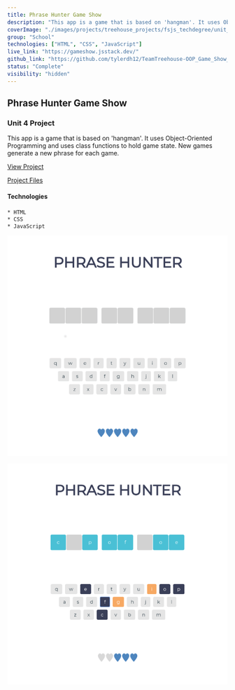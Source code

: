 ```yaml
---
title: Phrase Hunter Game Show
description: "This app is a game that is based on 'hangman'. It uses Object-Oriented Programming and class functions to hold game state. New games generate a new phrase for each game"
coverImage: "./images/projects/treehouse_projects/fsjs_techdegree/unit_projects/project_4/Game-Show-Project.png"
group: "School"
technologies: ["HTML", "CSS", "JavaScript"]
live_link: "https://gameshow.jsstack.dev/"
github_link: "https://github.com/tylerdh12/TeamTreehouse-OOP_Game_Show_App-Unit_4_Project"
status: "Complete"
visibility: "hidden"
---
```


## Phrase Hunter Game Show

### Unit 4 Project

This app is a game that is based on 'hangman'. It uses Object-Oriented Programming and uses class functions to hold game state. New games generate a new phrase for each game.

[View Project](https://gameshow.jsstack.dev/)

[Project Files](https://github.com/tylerdh12/TeamTreehouse-OOP_Game_Show_App-Unit_4_Project)

#### Technologies

    * HTML
    * CSS
    * JavaScript

![Project Image 1](../images/projects/treehouse_projects/fsjs_techdegree/unit_projects/project_4/Game-Show-Project.png)

![Project Image 2](../images/projects/treehouse_projects/fsjs_techdegree/unit_projects/project_4/Game-Show-Project-2.png)
